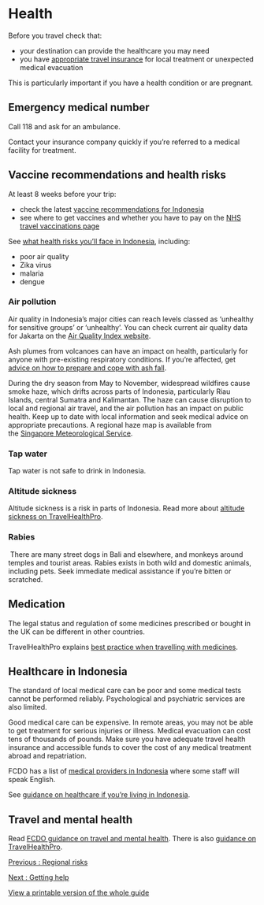 # Health

Before you travel check that:

* your destination can provide the healthcare you may need
* you have [appropriate travel insurance](https://www.gov.uk/guidance/foreign-travel-insurance) for local treatment or unexpected medical evacuation

This is particularly important if you have a health condition or are pregnant.

## Emergency medical number

Call 118 and ask for an ambulance.

Contact your insurance company quickly if you’re referred to a medical facility for treatment.

## Vaccine recommendations and health risks

At least 8 weeks before your trip:

* check the latest [vaccine recommendations for Indonesia](https://travelhealthpro.org.uk/country/106/indonesia#Vaccine_Recommendations)
* see where to get vaccines and whether you have to pay on the [NHS travel vaccinations page](https://www.nhs.uk/conditions/travel-vaccinations/)

See [what health risks you’ll face in Indonesia](https://travelhealthpro.org.uk/country/106/indonesia), including:

* poor air quality
* Zika virus
* malaria
* dengue

### Air pollution

Air quality in Indonesia’s major cities can reach levels classed as ‘unhealthy for sensitive groups’ or ‘unhealthy’. You can check current air quality data for Jakarta on the [Air Quality Index website](http://www.aqicn.info/city/jakarta).

Ash plumes from volcanoes can have an impact on health, particularly for anyone with pre-existing respiratory conditions. If you’re affected, get [advice on how to prepare and cope with ash fall](https://www.ivhhn.org/pamphlets.html).

During the dry season from May to November, widespread wildfires cause smoke haze, which drifts across parts of Indonesia, particularly Riau Islands, central Sumatra and Kalimantan. The haze can cause disruption to local and regional air travel, and the air pollution has an impact on public health. Keep up to date with local information and seek medical advice on appropriate precautions. A regional haze map is available from the [Singapore Meteorological Service](http://www.weather.gov.sg/warning-haze-information/).

### Tap water

Tap water is not safe to drink in Indonesia.

### Altitude sickness

Altitude sickness is a risk in parts of Indonesia. Read more about [altitude sickness on TravelHealthPro](https://travelhealthpro.org.uk/factsheet/26/altitude-illness).

### Rabies

 There are many street dogs in Bali and elsewhere, and monkeys around temples and tourist areas. Rabies exists in both wild and domestic animals, including pets. Seek immediate medical assistance if you’re bitten or scratched.

## Medication

The legal status and regulation of some medicines prescribed or bought in the UK can be different in other countries.

TravelHealthPro explains [best practice when travelling with medicines](https://travelhealthpro.org.uk/factsheet/43/medicines-abroad).

## Healthcare in Indonesia

The standard of local medical care can be poor and some medical tests cannot be performed reliably. Psychological and psychiatric services are also limited.

Good medical care can be expensive. In remote areas, you may not be able to get treatment for serious injuries or illness. Medical evacuation can cost tens of thousands of pounds. Make sure you have adequate travel health insurance and accessible funds to cover the cost of any medical treatment abroad and repatriation.

FCDO has a list of [medical providers in Indonesia](https://www.gov.uk/government/publications/indonesia-list-of-medical-facilities-and-funeral-directors) where some staff will speak English.

See [guidance on healthcare if you’re living in Indonesia](https://www.gov.uk/guidance/living-in-indonesia#healthcare).

## Travel and mental health

Read [FCDO guidance on travel and mental health](https://www.gov.uk/guidance/foreign-travel-advice-for-people-with-mental-health-issues). There is also [guidance on TravelHealthPro](https://travelhealthpro.org.uk/factsheet/85/travelling-with-mental-health-conditions).

[Previous
:
Regional risks](/foreign-travel-advice/indonesia/regional-risks)

[Next
:
Getting help](/foreign-travel-advice/indonesia/getting-help)

[View a printable version of the whole guide](/foreign-travel-advice/indonesia/print)